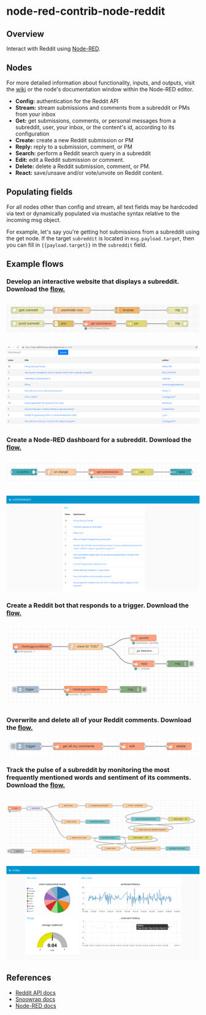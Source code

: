 # node-red-contrib-node-reddit
## Overview
Interact with Reddit using [Node-RED](https://nodered.org).

## Nodes

For more detailed information about functionality, inputs, and outputs, visit the [wiki](https://github.com/jcostello93/node-red-contrib-node-reddit/wiki) or the node's documentation window within the Node-RED editor. 

* **Config:** authentication for the Reddit API
* **Stream:** stream submissions and comments from a subreddit or PMs from your inbox
* **Get:** get submissions, comments, or personal messages from a subreddit, user, your inbox, or the content's id, according to its configuration
* **Create:** create a new Reddit submission or PM
* **Reply:** reply to a submission, comment, or PM
* **Search:** perform a Reddit search query in a subreddit
* **Edit:** edit a Reddit submission or comment.
* **Delete:** delete a Reddit submission, comment, or PM.
* **React:** save/unsave and/or vote/unvote on Reddit content. 

## Populating fields

For all nodes other than config and stream, all text fields may be hardcoded via text or dynamically populated via mustache syntax relative to the incoming msg object.

For example, let's say you're getting hot submissions from a subreddit using the get node. If the target <code>subreddit</code> is located in <code>msg.payload.target</code>, then you can fill in <code>{{payload.target}}</code> in the <code>subreddit</code> field.

## Example flows 
### Develop an interactive website that displays a subreddit. Download the [flow.](/flows/osu-website.json)
![Nba](/screenshots/Node-Reddit-osu-website-flow3.png?raw=true "OSU website flow")
---
![Nba](/screenshots/Node-Reddit-osu-website2.png?raw=true "OSU website")
---

### Create a Node-RED dashboard for a subreddit. Download the [flow.](/flows/osu.json)
![Nba](/screenshots/Node-Reddit-osu-flow.png?raw=true "OSU dashboard flow")
---
![Nba](/screenshots/Node-Reddit-osu-dashboard.png?raw=true "OSU dashboard")
---

### Create a Reddit bot that responds to a trigger. Download the [flow.](/flows/bot.json)
![Nba](/screenshots/Node-Reddit-bot-flow-complete.png?raw=true "blot flow")
---

### Overwrite and delete all of your Reddit comments. Download the [flow.](/flows/overwrite-comments.json)
![Overwrite and delete comments](/screenshots/Node-Reddit-overwrite-comments.png?raw=true "Overwrite")

### Track the pulse of a subreddit by monitoring the most frequently mentioned words and sentiment of its comments. Download the [flow.](/flows/nba.json)
![Nba](/screenshots/Node-Reddit-nba-flow2.png?raw=true "NBA flow")
---
![Nba](/screenshots/Node-Reddit-nba-dashboard2.png?raw=true "NBA dashboard")



## References
* [Reddit API docs](https://www.reddit.com/dev/api/)
* [Snoowrap docs](https://not-an-aardvark.github.io/snoowrap/) 
* [Node-RED docs](https://nodered.org/docs/)
